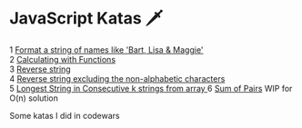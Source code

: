 # JavaScript Katas 🗡 
1 [Format a string of names like 'Bart, Lisa & Maggie'](scripts/kata1.js)  
2 [Calculating with Functions](scripts/kata2.js)  
3 [Reverse string](scripts/kata3.js)  
4 [Reverse string excluding the non-alphabetic characters](scripts/kata4.js)  
5 [Longest String in Consecutive k strings from array ](scripts/kata5.js)
6 [Sum of Pairs](scripts/kata6.js) WIP for O(n) solution

Some katas I did in codewars
